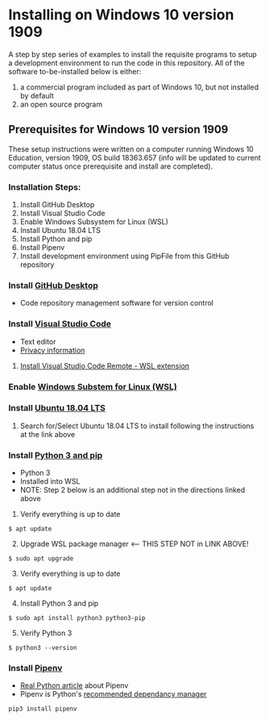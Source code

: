 # Installing on Windows 10 version 1909

A step by step series of examples to install the requisite programs to setup a development environment to run the code in this repository. All of the software to-be-installed below is either:
1. a commercial program included as part of Windows 10, but not installed by default
1. an open source program

## Prerequisites for Windows 10 version 1909
These setup instructions were written on a computer running Windows 10 Education, version 1909, OS build 18363.657 (info will be updated to current computer status once prerequisite and install are completed).

### Installation Steps:
1. Install GitHub Desktop
1. Install Visual Studio Code
1. Enable Windows Subsystem for Linux (WSL)
1. Install Ubuntu 18.04 LTS
1. Install Python and pip
1. Install Pipenv
1. Install development environment using PipFile from this GitHub repository


### Install [GitHub Desktop](https://desktop.github.com)
* Code repository management software for version control


### Install [Visual Studio Code](https://code.visualstudio.com/)
* Text editor
* [Privacy information](https://code.visualstudio.com/docs/supporting/faq#_how-to-disable-telemetry-reporting)
1. [Install Visual Studio Code Remote - WSL extension](https://code.visualstudio.com/remote-tutorials/wsl/getting-started)


### Enable [Windows Substem for Linux (WSL)](https://code.visualstudio.com/remote-tutorials/wsl/enable-wsl)


### Install [Ubuntu 18.04 LTS](https://code.visualstudio.com/remote-tutorials/wsl/install-linux)
1. Search for/Select Ubuntu 18.04 LTS to install following the instructions at the link above


### Install [Python 3 and pip](https://code.visualstudio.com/remote-tutorials/wsl/install-python)
* Python 3
* Installed into WSL
* NOTE: Step 2 below is an additional step not in the directions linked above
1. Verify everything is up to date
```
$ apt update
```
2. Upgrade WSL package manager <-- THIS STEP NOT in LINK ABOVE!
```
$ sudo apt upgrade
```
3. Verify everything is up to date
```
$ apt update
```
4. Install Python 3 and pip
```
$ sudo apt install python3 python3-pip
```
5. Verify Python 3
```
$ python3 --version
```


### Install [Pipenv](https://pipenv.kennethreitz.org/en/latest/)
* [Real Python article](https://realpython.com/pipenv-guide/) about Pipenv
* Pipenv is Python's [recommended dependancy manager](https://packaging.python.org/tutorials/managing-dependencies/#managing-dependencies)

```
pip3 install pipenv
```
